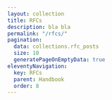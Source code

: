 ```yaml
---
layout: collection
title: RFCs
description: bla bla
permalink: "/rfcs/"
pagination:
  data: collections.rfc_posts
  size: 10
  generatePageOnEmptyData: true
eleventyNavigation:
  key: RFCs
  parent: Handbook
  order: 8
---
```

